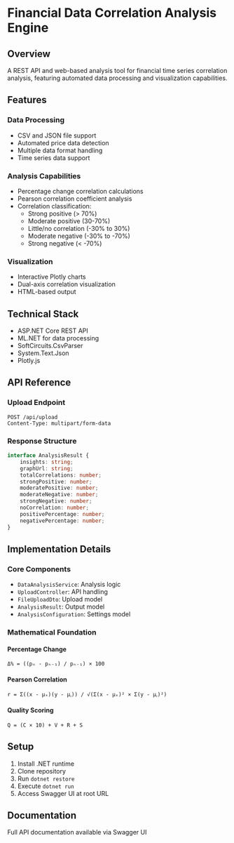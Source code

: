 # Financial Data Correlation Analysis Engine

## Overview
A REST API and web-based analysis tool for financial time series correlation analysis, featuring automated data processing and visualization capabilities.

## Features

### Data Processing
- CSV and JSON file support
- Automated price data detection
- Multiple data format handling
- Time series data support

### Analysis Capabilities
- Percentage change correlation calculations
- Pearson correlation coefficient analysis
- Correlation classification:
  - Strong positive (> 70%)
  - Moderate positive (30-70%)
  - Little/no correlation (-30% to 30%)
  - Moderate negative (-30% to -70%)
  - Strong negative (< -70%)

### Visualization
- Interactive Plotly charts
- Dual-axis correlation visualization
- HTML-based output

## Technical Stack
- ASP.NET Core REST API
- ML.NET for data processing
- SoftCircuits.CsvParser
- System.Text.Json
- Plotly.js

## API Reference

### Upload Endpoint
```http
POST /api/upload
Content-Type: multipart/form-data
```

### Response Structure
```typescript
interface AnalysisResult {
    insights: string;
    graphUrl: string;
    totalCorrelations: number;
    strongPositive: number;
    moderatePositive: number;
    moderateNegative: number;
    strongNegative: number;
    noCorrelation: number;
    positivePercentage: number;
    negativePercentage: number;
}
```

## Implementation Details

### Core Components
- `DataAnalysisService`: Analysis logic
- `UploadController`: API handling
- `FileUploadDto`: Upload model
- `AnalysisResult`: Output model
- `AnalysisConfiguration`: Settings model

### Mathematical Foundation

#### Percentage Change
```
Δ% = ((pₙ - pₙ₋₁) / pₙ₋₁) × 100
```

#### Pearson Correlation
```
r = Σ((x - μₓ)(y - μᵧ)) / √(Σ(x - μₓ)² × Σ(y - μᵧ)²)
```

#### Quality Scoring
```
Q = (C × 10) + V + R + S
```

## Setup
1. Install .NET runtime
2. Clone repository
3. Run `dotnet restore`
4. Execute `dotnet run`
5. Access Swagger UI at root URL

## Documentation
Full API documentation available via Swagger UI
